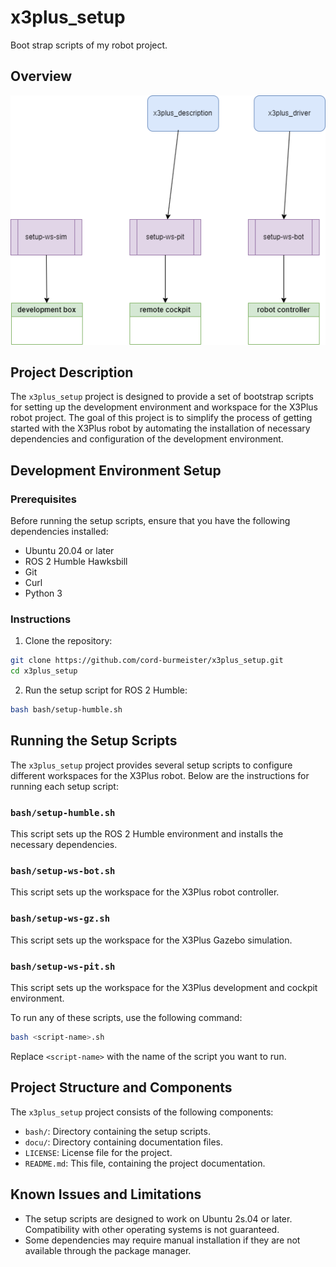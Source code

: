 # x3plus_setup

Boot strap scripts of my robot project.

## Overview

![](docu/overview.png)

## Project Description

The `x3plus_setup` project is designed to provide a set of bootstrap scripts for setting up the development environment and workspace for the X3Plus robot project. The goal of this project is to simplify the process of getting started with the X3Plus robot by automating the installation of necessary dependencies and configuration of the development environment.

## Development Environment Setup

### Prerequisites

Before running the setup scripts, ensure that you have the following dependencies installed:

- Ubuntu 20.04 or later
- ROS 2 Humble Hawksbill
- Git
- Curl
- Python 3

### Instructions

1. Clone the repository:

```bash
git clone https://github.com/cord-burmeister/x3plus_setup.git
cd x3plus_setup
```

2. Run the setup script for ROS 2 Humble:

```bash
bash bash/setup-humble.sh
```

## Running the Setup Scripts

The `x3plus_setup` project provides several setup scripts to configure different workspaces for the X3Plus robot. Below are the instructions for running each setup script:

### `bash/setup-humble.sh`

This script sets up the ROS 2 Humble environment and installs the necessary dependencies.

### `bash/setup-ws-bot.sh`

This script sets up the workspace for the X3Plus robot controller.

### `bash/setup-ws-gz.sh`

This script sets up the workspace for the X3Plus Gazebo simulation.

### `bash/setup-ws-pit.sh`

This script sets up the workspace for the X3Plus development and cockpit environment.

To run any of these scripts, use the following command:

```bash
bash <script-name>.sh
```

Replace `<script-name>` with the name of the script you want to run.

## Project Structure and Components

The `x3plus_setup` project consists of the following components:

- `bash/`: Directory containing the setup scripts.
- `docu/`: Directory containing documentation files.
- `LICENSE`: License file for the project.
- `README.md`: This file, containing the project documentation.

## Known Issues and Limitations

- The setup scripts are designed to work on Ubuntu 2s.04 or later. Compatibility with other operating systems is not guaranteed.
- Some dependencies may require manual installation if they are not available through the package manager.
